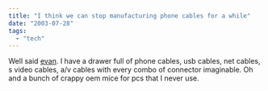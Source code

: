 ```yaml
---
title: "I think we can stop manufacturing phone cables for a while"
date: "2003-07-28"
tags: 
  - "tech"
---
```


Well said [evan](http://www.evhead.com/archives/2003_07_01_archive_default.asp#105941869009898849 "evhead"). I have a drawer full of phone cables, usb cables, net cables, s video cables, a/v cables with every combo of connector imaginable. Oh and a bunch of crappy oem mice for pcs that I never use.
